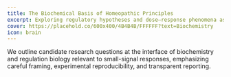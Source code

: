 ```yaml
---
title: The Biochemical Basis of Homeopathic Principles
excerpt: Exploring regulatory hypotheses and dose–response phenomena as research questions, not conclusions.
cover: https://placehold.co/600x400/4B4B4B/FFFFFF?text=Biochemistry
icon: brain
---
```


We outline candidate research questions at the interface of biochemistry and regulation biology relevant to small-signal responses,
emphasizing careful framing, experimental reproducibility, and transparent reporting.